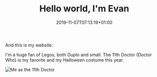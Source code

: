﻿---
title: "Hello world, I'm Evan"
date: 2019-11-07T07:13:19+01:00
draft: false
tags: ["first post"]
categories: ["evan", "age4", "Halloween"]
---

And this is my website. 

I'm a huge fan of Legos, both Duplo and small. The 11th Doctor (Doctor Who) is my favorite and my Halloween costume this year.

![Me as the 11th Doctor](https://live.staticflickr.com/65535/49013608491_7c2abcb564_b.jpg)

